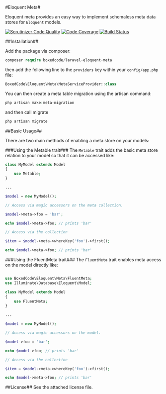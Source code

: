 #Eloquent Meta#

Eloquent meta provides an easy way to implement schemaless meta data stores for `Eloquent` models.


[![Scrutinizer Code Quality](https://scrutinizer-ci.com/g/boxedcode/laravel-eloquent-meta/badges/quality-score.png?b=master)](https://scrutinizer-ci.com/g/boxedcode/laravel-eloquent-meta/?branch=master)
[![Code Coverage](https://scrutinizer-ci.com/g/boxedcode/laravel-eloquent-meta/badges/coverage.png?b=master)](https://scrutinizer-ci.com/g/boxedcode/laravel-eloquent-meta/?branch=master)
[![Build Status](https://scrutinizer-ci.com/g/boxedcode/laravel-eloquent-meta/badges/build.png?b=master)](https://scrutinizer-ci.com/g/boxedcode/laravel-eloquent-meta/build-status/master)

##Installation##

Add the package via composer:

```php
composer require boxedcode/laravel-eloquent-meta
```

then add the following
line to the `providers` key within your `config/app.php` file:

```php
BoxedCode\Eloquent\Meta\MetaServiceProvider::class
```
You can then create a meta table migration using the artisan command:

```php
php artisan make:meta-migration
```
and then call migrate

```php
php artisan migrate
```

##Basic Usage##

There are two main methods of enabling a meta store on your models:

###Using the Metable trait###
The `Metable` trait adds the basic meta store relation to your model so that it can be accessed like:

```php
class MyModel extends Model
{
    use Metable;
}

...

$model = new MyModel();

// Access via magic accessors on the meta collection.

$model->meta->foo = 'bar';

echo $model->meta->foo; // prints 'bar'

// Access via the collection

$item = $model->meta->whereKey('foo')->first();

echo $model->meta->foo; // prints 'bar'

```

###Using the FluentMeta trait###
The `FluentMeta` trait enables meta access on the model directly like:

```php

use BoxedCode\Eloquent\Meta\FluentMeta;
use Illuminate\Database\Eloquent\Model;

class MyModel extends Model
{
    use FluentMeta;
}

...

$model = new MyModel();

// Access via magic accessors on the model.

$model->foo = 'bar';

echo $model->foo; // prints 'bar'

// Access via the collection

$item = $model->meta->whereKey('foo')->first();

echo $model->meta->foo; // prints 'bar'

```

##License##
See the attached license file.